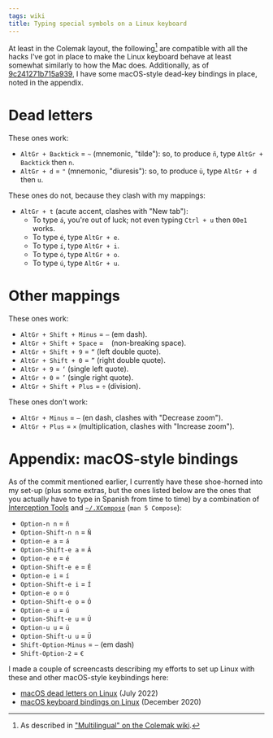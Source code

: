 ```yaml
---
tags: wiki
title: Typing special symbols on a Linux keyboard
---
```


At least in the Colemak layout, the following[^following] are compatible with all the hacks I've got in place to make the Linux keyboard behave at least somewhat similarly to how the Mac does. Additionally, as of [9c241271b715a939](https://github.com/wincent/wincent/commit/9c241271b715a939a445eb02828baa6f8036f4d3), I have some macOS-style dead-key bindings in place, noted in the appendix.

[^following]: As described in ["Multilingual" on the Colemak wiki](https://colemak.com/Multilingual).

# Dead letters

These ones work:

-   `AltGr + Backtick` = `~` (mnemonic, "tilde"): so, to produce `ñ`, type `AltGr + Backtick` then `n`.
-   `AltGr + d` = `"` (mnemonic, "diuresis"): so, to produce `ü`, type `AltGr + d` then `u`.

These ones do not, because they clash with my mappings:

-   `AltGr + t` (acute accent, clashes with "New tab"):
    -   To type `á`, you're out of luck; not even typing `Ctrl + u` then `00e1` works.
    -   To type `é`, type `AltGr + e`.
    -   To type `í`, type `AltGr + i`.
    -   To type `ó`, type `AltGr + o`.
    -   To type `ú`, type `AltGr + u`.

# Other mappings

These ones work:

-   `AltGr + Shift + Minus` = `—` (em dash).
-   `AltGr + Shift + Space` = ` ` (non-breaking space).
-   `AltGr + Shift + 9` = `“` (left double quote).
-   `AltGr + Shift + 0` = `”` (right double quote).
-   `AltGr + 9` = `‘` (single left quote).
-   `AltGr + 0` = `’` (single right quote).
-   `AltGr + Shift + Plus` = `÷` (division).

These ones don't work:

-   `AltGr + Minus` = `–` (en dash, clashes with "Decrease zoom").
-   `AltGr + Plus` = `×` (multiplication, clashes with "Increase zoom").

# Appendix: macOS-style bindings

As of the commit mentioned earlier, I currently have these shoe-horned into my set-up (plus some extras, but the ones listed below are the ones that you actually have to type in Spanish from time to time) by a combination of [Interception Tools](https://gitlab.com/interception/linux/tools) and [`~/.XCompose`](https://linux.die.net/man/5/compose) (`man 5 Compose`):

-   `Option-n n` = `ñ`
-   `Option-Shift-n n` = `Ñ`
-   `Option-e a` = `á`
-   `Option-Shift-e a` = `Á`
-   `Option-e e` = `é`
-   `Option-Shift-e e` = `É`
-   `Option-e i` = `í`
-   `Option-Shift-e i` = `Í`
-   `Option-e o` = `ó`
-   `Option-Shift-e o` = `Ó`
-   `Option-e u` = `ú`
-   `Option-Shift-e u` = `Ú`
-   `Option-u u` = `ü`
-   `Option-Shift-u u` = `Ü`
-   `Shift-Option-Minus` = `—` (em dash)
-   `Shift-Option-2` = `€`

I made a couple of screencasts describing my efforts to set up Linux with these and other macOS-style keybindings here:

-   [macOS dead letters on Linux](https://youtu.be/uh_76A2oEWQ) (July 2022)
-   [macOS keyboard bindings on Linux](https://youtu.be/TBqTHesnzkI) (December 2020)
